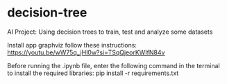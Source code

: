 # decision-tree
AI Project: Using decision trees to train, test and analyze some datasets

Install app graphviz follow these instructions: https://youtu.be/wW75q_jHl0w?si=TSqQjeorKWIfN84v

Before running the .ipynb file, enter the following command in the terminal to install the required libraries:
pip install -r requirements.txt 

